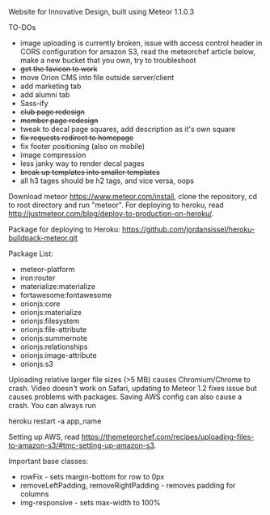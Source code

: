 Website for Innovative Design, built using Meteor 1.1.0.3

TO-DOs
* image uploading is currently broken, issue with access control header in CORS configuration for amazon S3, read the meteorchef article below, make a new bucket that you own, try to troubleshoot
* ~~get the favicon to work~~
* move Orion CMS into file outside server/client
* add marketing tab
* add alumni tab
* Sass-ify
* ~~club page redesign~~
* ~~member page redesign~~
* tweak to decal page squares, add description as it's own square
* ~~fix requests redirect to homepage~~
* fix footer positioning (also on mobile)
* image compression
* less janky way to render decal pages
* ~~break up templates into smaller templates~~
* all h3 tages should be h2 tags, and vice versa, oops

Download meteor https://www.meteor.com/install, clone the repository, cd to root directory and run "meteor". For deploying to heroku, read http://justmeteor.com/blog/deploy-to-production-on-heroku/.

Package for deploying to Heroku:
https://github.com/jordansissel/heroku-buildpack-meteor.git

Package List:
* meteor-platform
* iron:router
* materialize:materialize
* fortawesome:fontawesome
* orionjs:core
* orionjs:materialize
* orionjs:filesystem
* orionjs:file-attribute
* orionjs:summernote
* orionjs:relationships
* orionjs:image-attribute
* orionjs:s3

Uploading relative larger file sizes (>5 MB) causes Chromium/Chrome to crash. Video doesn't work on Safari, updating to Meteor 1.2 fixes issue but causes problems with packages. Saving AWS config can also cause a crash. You can always run

heroku restart -a app_name

Setting up AWS, read https://themeteorchef.com/recipes/uploading-files-to-amazon-s3/#tmc-setting-up-amazon-s3.

Important base classes:
* rowFix - sets margin-bottom for row to 0px
* removeLeftPadding, removeRightPadding - removes padding for columns
* img-responsive - sets max-width to 100%
